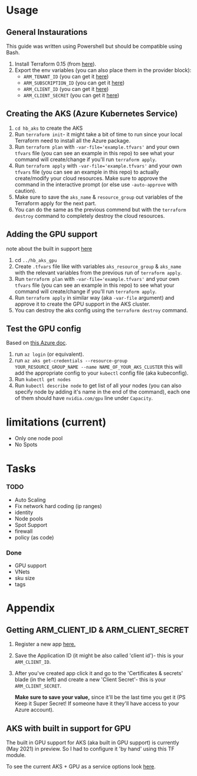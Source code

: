 # Usage
## General Instaurations
This guide was written using Powershell but should be compatible using Bash.

1. Install Terraform 0.15 (from [here](https://www.terraform.io/downloads.html "Download Terraform!")).
2. Export the env variables (you can also place them in the provider block):
   - ```ARM_TENANT_ID``` (you can get it [here](https://portal.azure.com/#blade/Microsoft_AAD_IAM/ActiveDirectoryMenuBlade/Properties))
   - ```ARM_SUBSCRIPTION_ID``` (you can get it [here](https://portal.azure.com/#blade/Microsoft_Azure_Billing/SubscriptionsBlade))
   - ```ARM_CLIENT_ID``` (you can get it [here](#getting-arm_client_id--arm_client_secret))
   - ```ARM_CLIENT_SECRET``` (you can get it [here](#getting-arm_client_id--arm_client_secret))

## Creating the AKS (Azure Kubernetes Service)
1. ```cd hb_aks``` to create the AKS
2. Run ```terraform init```- it might take a bit of time to run since your local Terraform need to install all the Azure package.
3. Run ```terraform plan``` with ```-var-file='example.tfvars'``` and your own ```tfvars``` file (you can see an example in this repo) to see what your command will create/change if you'll run ```terraform apply```.
4. Run ```terraform apply``` with ```-var-file='example.tfvars'``` and your own ```tfvars``` file (you can see an example in this repo) to actually create/modify your cloud resources. Make sure to approve the command in the interactive prompt (or else use ```-auto-approve``` with caution).
5. Make sure to save the ```aks_name``` & ```resource_group``` out variables of the Terraform apply for the next part.
6. You can do the same as the previous commend but with the ```terraform destroy``` command to completely destroy the cloud resources.

## Adding the GPU support
note about the built in support [here](#AKS-with-built-in-support-for-GPU)

1. cd ```../hb_aks_gpu```
2. Create ```.tfvars``` file like with variables ```aks_resource_group``` & ```aks_name``` with the relevant variables from the previous run of ```terraform apply```.
3. Run ```terraform plan``` with ```-var-file='example.tfvars'``` and your own ```tfvars``` file (you can see an example in this repo) to see what your command will create/change if you'll run ```terraform apply```.
4. Run ```terraform apply``` in similar way (aka ```-var-file``` argument) and approve it to create the GPU support in the AKS cluster.
5. You can destroy the aks config using the ```terraform destroy``` command.

## Test the GPU config
Based on [this Azure doc](https://docs.microsoft.com/en-us/azure/aks/gpu-cluster#confirm-that-gpus-are-schedulable).

1. run ```az login``` (or equivalent).
2. run ```az aks get-credentials --resource-group YOUR_RESOURCE_GROUP_NAME --name NAME_OF_YOUR_AKS_CLUSTER```
this will add the appropriate config to your ```kubectl``` config file (aka kubeconfig).
3. Run ```kubectl get nodes``` 
4. Run ```kubectl describe node``` to get list of all your nodes (you can also specify node by adding it's name in the end of the command), each one of them should have ```nvidia.com/gpu``` line under ```Capacity```.

# limitations (current)
- Only one node pool
- No Spots

# Tasks
### TODO
- Auto Scaling
- Fix network hard coding (ip ranges)
- identity
- Node pools
- Spot Support
- firewall
- policy (as code)
### Done
- GPU support
- VNets
- sku size
- tags

# Appendix
## Getting ARM_CLIENT_ID & ARM_CLIENT_SECRET

1. Register a new app [here.](https://portal.azure.com/#blade/Microsoft_AAD_IAM/ActiveDirectoryMenuBlade/RegisteredApps/RegisteredApps/Overview)
2. Save the Application ID (it might be also called 'client id')- this is your ```ARM_CLIENT_ID```.
3. After you've created app click it and go to the 'Certificates & secrets' blade (in the left) and create a new 'Client Secret'- this is your ```ARM_CLIENT_SECRET```.
   
    **Make sure to save your value,** since it'll be the last time you get it (PS Keep it Super Secret! If someone have it they'll have access to your Azure account).

## AKS with built in support for GPU
The built in GPU support for AKS (aka built in GPU support) is currently (May 2021) in preview. So I had to configure it 'by hand' using this TF module.

To see the current AKS + GPU as a service options look [here](https://docs.microsoft.com/en-us/azure/aks/gpu-cluster "AKS + GPU").